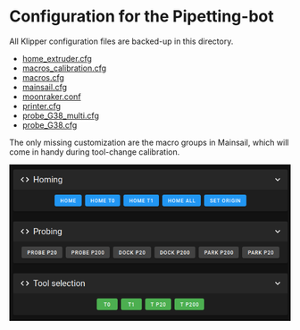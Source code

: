 # Configuration for the Pipetting-bot

All Klipper configuration files are backed-up in this directory.

* [home_extruder.cfg](./home_extruder.cfg)
* [macros_calibration.cfg](./macros_calibration.cfg)
* [macros.cfg](./macros.cfg)
* [mainsail.cfg](./mainsail.cfg)
* [moonraker.conf](./moonraker.conf)
* [printer.cfg](./printer.cfg)
* [probe_G38_multi.cfg](./probe_G38_multi.cfg)
* [probe_G38.cfg](./probe_G38.cfg)

The only missing customization are the macro groups in Mainsail, which will come in handy during tool-change calibration.

![macro_groups.png](./images/macro_groups.png)